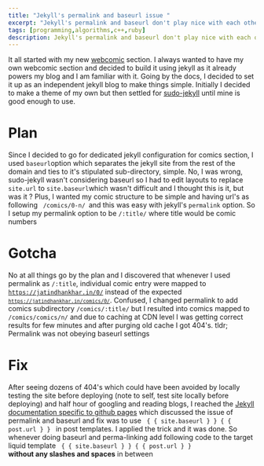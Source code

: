 ```yaml
---
title: "Jekyll's permalink and baseurl issue "
excerpt: "Jekyll's permalink and baseurl don't play nice with each other and how to fix it. It all started with my new webcomic section"
tags: [programming,algorithms,c++,ruby]
description: Jekyll's permalink and baseurl don't play nice with each other and how to fix it
---
```


It all started with my new [webcomic](/comics) section. I always wanted to have my own webcomic section and decided to build it using jekyll as it already powers my blog and I am familiar with it. Going by the docs, I decided to set it up as an independent jekyll blog to make things simple. Initially I decided to make  a theme of my own but then settled for [sudo-jekyll](https://github.com/oneohthree/sudo-jekyll) until mine is good enough to use.

# Plan


Since I decided to go for dedicated jekyll configuration for comics section, I used <code>baseurl</code>option which separates the jekyll site from the rest of the domain and ties to it's stipulated sub-directory, simple. No, I was wrong, sudo-jekyll wasn't considering baseurl so I had to edit layouts to replace <code>site.url</code> to <code>site.baseurl</code>which wasn't difficult and I thought this is it, but was it ?
Plus, I wanted my comic structure to be simple and having url's as following <code> /comics/0-n/ </code>and this was easy with jekyll's <code>permalink</code> option. So I setup my permalink option to be <code>/:title/</code> where title would be comic numbers

# Gotcha

No at all things go by the plan and I discovered that whenever I used permalink as <code>/:title</code>, individual comic entry were mapped to <code>https://jatindhankhar.in/0/</code> instead of the expected <code><code>https://jatindhankhar.in/comics/0/</code></code>. Confused, I changed permalink to add comics subdirectory <code>/comics/:title/</code> but I resulted into comics mapped to <code>/comics/comics/n/</code> and due to caching at CDN level I was getting correct results for few minutes and after purging old cache I got 404's.
tldr; Permalink was not obeying baseurl settings

# Fix

After seeing dozens of 404's which could have been avoided by locally testing the site before deploying (note to self, test site locally before deploying) and half hour of googling and reading blogs, I reached the [Jekyll documentation specific to github pages](http://jekyllrb.com/docs/github-pages/) which discussed the issue of permalink and baseurl and fix was to use <code> { { site.baseurl } } { { post.url } } </code> in post templates. I applied the trick and it was done. So whenever doing baseurl and perma-linking add following code to the target liquid template
<code> { { site.baseurl } } { { post.url } } </code> <b> without any slashes and spaces</b> in between

